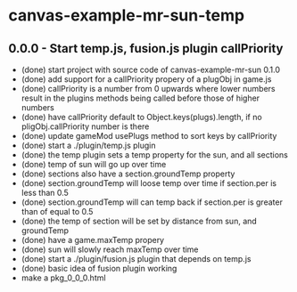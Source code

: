 # canvas-example-mr-sun-temp

## 0.0.0 - Start temp.js, fusion.js plugin callPriority
* (done) start project with source code of canvas-example-mr-sun 0.1.0
* (done) add support for a callPriority propery of a plugObj in game.js
* (done) callPriority is a number from 0 upwards where lower numbers result in the plugins methods being called before those of higher numbers
* (done) have callPriority default to Object.keys(plugs).length, if no pligObj.callPriority number is there
* (done) update gameMod usePlugs method to sort keys by callPriority
* (done) start a ./plugin/temp.js plugin
* (done) the temp plugin sets a temp property for the sun, and all sections
* (done) temp of sun will go up over time
* (done) sections also have a section.groundTemp property
* (done) section.groundTemp will loose temp over time if section.per is less than 0.5
* (done) section.groundTemp will can temp back if section.per is greater than of equal to 0.5
* (done) the temp of section will be set by distance from sun, and groundTemp
* (done) have a game.maxTemp propery
* (done) sun will slowly reach maxTemp over time
* (done) start a ./plugin/fusion.js plugin that depends on temp.js
* (done) basic idea of fusion plugin working
* make a pkg\_0\_0\_0.html